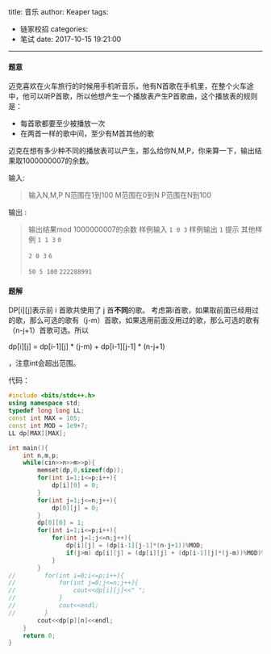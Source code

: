 title: 音乐
author: Keaper
tags:
  - 链家校招
categories:
  - 笔试
date: 2017-10-15 19:21:00
---
#### 题意
迈克喜欢在火车旅行的时候用手机听音乐，他有N首歌在手机里，在整个火车途中，他可以听P首歌，所以他想产生一个播放表产生P首歌曲，这个播放表的规则是： 
- 每首歌都要至少被播放一次 
- 在两首一样的歌中间，至少有M首其他的歌 

迈克在想有多少种不同的播放表可以产生，那么给你N,M,P，你来算一下，输出结果取1000000007的余数。

输入:
>输入N,M,P
>N范围在1到100 
>M范围在0到N 
>P范围在N到100

输出 :
>输出结果mod 1000000007的余数 
>样例输入 
>`1 0 3`
>样例输出 
>`1`
>提示 
>其他样例
>`1 1 3`
>`0`
>
>`2 0 3`
>`6`
>
>`50 5 100`
>`222288991`

#### 题解
DP[i][j]表示前 i 首歌共使用了 j 首**不同**的歌。
考虑第i首歌，如果取前面已经用过的歌，那么可选的歌有（j-m）首歌，如果选用前面没用过的歌，那么可选的歌有（n-j+1）首歌可选。所以

dp[i][j] = dp[i-1][j] \* (j-m) + dp[i-1][j-1] \* (n-j+1)

，注意int会超出范围。

代码：
```cpp
#include <bits/stdc++.h>
using namespace std;
typedef long long LL;
const int MAX = 105;
const int MOD = 1e9+7;
LL dp[MAX][MAX];

int main(){
    int n,m,p;
    while(cin>>n>>m>>p){
        memset(dp,0,sizeof(dp));
        for(int i=1;i<=p;i++){
            dp[i][0] = 0;
        }
        for(int j=1;j<=n;j++){
            dp[0][j] = 0;
        }
        dp[0][0] = 1;
        for(int i=1;i<=p;i++){
            for(int j=1;j<=n;j++){
                dp[i][j] = (dp[i-1][j-1]*(n-j+1))%MOD;
                if(j>m) dp[i][j] = (dp[i][j] + (dp[i-1][j]*(j-m))%MOD)%MOD;
            }
        }
//        for(int i=0;i<=p;i++){
//            for(int j=0;j<=n;j++){
//                cout<<dp[i][j]<<" ";
//            }
//            cout<<endl;
//        }
        cout<<dp[p][n]<<endl;
    }
    return 0;
}
```